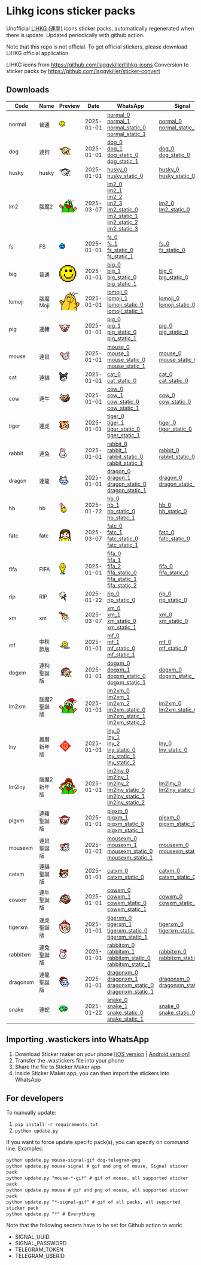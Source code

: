 # Lihkg icons sticker packs
Unofficial [LIHKG (連登)](https://lihkg.com/) icons sticker packs, automatically regenerated when there is update. Updated periodically with github action.

Note that this repo is not official. To get official stickers, 
please download LIHKG official application.

LIHKG icons from https://github.com/laggykiller/lihkg-icons
Conversion to sticker packs by https://github.com/laggykiller/sticker-convert

## Downloads
| Code | Name | Preview | Date | WhatsApp | Signal | Telegram |
| --- | --- | --- | --- | --- | --- | --- |
| normal | 普通 | ![smile.gif](https://raw.githubusercontent.com/laggykiller/lihkg-icons/main/assets/faces/normal/smile.gif) | 2025-01-01 | [normal_0](./sticker_packs/normal/whatsapp/gif/LIHKG_normal-1.wastickers?raw=1)<br>[normal_1](./sticker_packs/normal/whatsapp/gif/LIHKG_normal.wastickers?raw=1)<br>[normal_static_0](./sticker_packs/normal/whatsapp/png/LIHKG_normal_static.wastickers?raw=1)<br>[normal_static_1](./sticker_packs/normal/whatsapp/png/LIHKG_normal_static-1.wastickers?raw=1)<br> | [normal_0](https://signal.art/addstickers/#pack_id=67e1eaf5530e5f235db23dcc95109b36&pack_key=88324dd55aed08f3ac712d1696793372a287ed93d2ed4a967e0e42ad088d4874)<br>[normal_static_0](https://signal.art/addstickers/#pack_id=f6179c2cc7baad5692e157b0475f0a1c&pack_key=4ad7d3e4b45bd1d957eeb320f2d25b3958e390e30edb2747992087ac335e0086)<br> | [normal_0](https://t.me/addstickers/LIHKG_normal_by_laggykillerstickerbot)<br>[normal_static_0](https://t.me/addstickers/LIHKG_normal_static_by_laggykillerstickerbot)<br> |
| dog | 連狗 | ![smile.gif](https://raw.githubusercontent.com/laggykiller/lihkg-icons/main/assets/faces/dog/smile.gif) | 2025-01-01 | [dog_0](./sticker_packs/dog/whatsapp/gif/LIHKG_dog.wastickers?raw=1)<br>[dog_1](./sticker_packs/dog/whatsapp/gif/LIHKG_dog-1.wastickers?raw=1)<br>[dog_static_0](./sticker_packs/dog/whatsapp/png/LIHKG_dog_static.wastickers?raw=1)<br>[dog_static_1](./sticker_packs/dog/whatsapp/png/LIHKG_dog_static-1.wastickers?raw=1)<br> | [dog_0](https://signal.art/addstickers/#pack_id=c858bda51aec1bbbf688ea10d59afdc6&pack_key=dcb095c20c7f3fb182eff869cfa8378ed489e5d11f18658be8538e56b45821ba)<br>[dog_static_0](https://signal.art/addstickers/#pack_id=383b28fbf7054ff42a055754e9326a92&pack_key=67e2904e198255f101c6c73f4b9d6e7881d11393b5d5d154ec68e2f7268ddc7d)<br> | [dog_0](https://t.me/addstickers/LIHKG_dog_by_laggykillerstickerbot)<br>[dog_1](https://t.me/addstickers/LIHKG_dog_1_by_laggykillerstickerbot)<br>[dog_static_0](https://t.me/addstickers/LIHKG_dog_static_by_laggykillerstickerbot)<br> |
| husky | husky | ![smile.gif](https://raw.githubusercontent.com/laggykiller/lihkg-icons/main/assets/faces/husky/smile.gif) | 2025-01-01 | [husky_0](./sticker_packs/husky/whatsapp/gif/LIHKG_husky.wastickers?raw=1)<br>[husky_static_0](./sticker_packs/husky/whatsapp/png/LIHKG_husky_static.wastickers?raw=1)<br> | [husky_0](https://signal.art/addstickers/#pack_id=c60ff2452107c3992db83b2832e648f2&pack_key=b9a2aa6bfe1d064a9ecbc2deae1af4100c08c25a2105e5f3d14ebe697009b1f5)<br>[husky_static_0](https://signal.art/addstickers/#pack_id=dd77cacbc0fec5a42234671d4d1c80d7&pack_key=2e376cf98d3de39244cbb09b759d3841ac97575bb6ccbb6b78e423e3bff75ac2)<br> | [husky_0](https://t.me/addstickers/LIHKG_husky_by_laggykillerstickerbot)<br>[husky_static_0](https://t.me/addstickers/LIHKG_husky_static_by_laggykillerstickerbot)<br> |
| lm2 | 腦魔2 | ![smile.gif](https://raw.githubusercontent.com/laggykiller/lihkg-icons/main/assets/faces/lm2/smile.gif) | 2025-03-07 | [lm2_0](./sticker_packs/lm2/whatsapp/gif/LIHKG_lm2-2.wastickers?raw=1)<br>[lm2_1](./sticker_packs/lm2/whatsapp/gif/LIHKG_lm2-3.wastickers?raw=1)<br>[lm2_2](./sticker_packs/lm2/whatsapp/gif/LIHKG_lm2.wastickers?raw=1)<br>[lm2_3](./sticker_packs/lm2/whatsapp/gif/LIHKG_lm2-1.wastickers?raw=1)<br>[lm2_static_0](./sticker_packs/lm2/whatsapp/png/LIHKG_lm2_static.wastickers?raw=1)<br>[lm2_static_1](./sticker_packs/lm2/whatsapp/png/LIHKG_lm2_static-2.wastickers?raw=1)<br>[lm2_static_2](./sticker_packs/lm2/whatsapp/png/LIHKG_lm2_static-3.wastickers?raw=1)<br>[lm2_static_3](./sticker_packs/lm2/whatsapp/png/LIHKG_lm2_static-1.wastickers?raw=1)<br> | [lm2_0](https://signal.art/addstickers/#pack_id=fcb4c1fe1a8eaee458772e08667137ff&pack_key=057247dffebcfb71e01c195d7b245abddaa273e2d3413a77f348b255939e32f6)<br>[lm2_static_0](https://signal.art/addstickers/#pack_id=380561b067a4c4f448b9076258cd0b1a&pack_key=b7d2483d0c6d4fa4301a33bd9abae316e9a03a45be9e1576027fdf03e82f0c79)<br> | [lm2_0](https://t.me/addstickers/LIHKG_lm2_by_mcchaustickerbot)<br>[lm2_static_0](https://t.me/addstickers/LIHKG_lm2_static_by_mcchaustickerbot)<br> |
| fs | FS | ![smile.gif](https://raw.githubusercontent.com/laggykiller/lihkg-icons/main/assets/faces/fs/smile.gif) | 2025-01-01 | [fs_0](./sticker_packs/fs/whatsapp/gif/LIHKG_fs.wastickers?raw=1)<br>[fs_1](./sticker_packs/fs/whatsapp/gif/LIHKG_fs-1.wastickers?raw=1)<br>[fs_static_0](./sticker_packs/fs/whatsapp/png/LIHKG_fs_static.wastickers?raw=1)<br>[fs_static_1](./sticker_packs/fs/whatsapp/png/LIHKG_fs_static-1.wastickers?raw=1)<br> | [fs_0](https://signal.art/addstickers/#pack_id=bf91f417970dee8256d5cc8cc328b13f&pack_key=00f0e3bbe26099b7e7059cd4d9eeb1c575fcb20c9e494eaa3659ad8a5bbd4a9e)<br>[fs_static_0](https://signal.art/addstickers/#pack_id=f99e3996f050462beca9837f9e6a20d7&pack_key=5ffac30f059c04c409c0726050fdd91e99a6d1fc37016bcd5ba963bb493d3e97)<br> | [fs_0](https://t.me/addstickers/LIHKG_fs_by_laggykillerstickerbot)<br>[fs_static_0](https://t.me/addstickers/LIHKG_fs_static_by_laggykillerstickerbot)<br> |
| big | 普通 | ![smile.gif](https://raw.githubusercontent.com/laggykiller/lihkg-icons/main/assets/faces/big/smile.gif) | 2025-01-01 | [big_0](./sticker_packs/big/whatsapp/gif/LIHKG_big-1.wastickers?raw=1)<br>[big_1](./sticker_packs/big/whatsapp/gif/LIHKG_big.wastickers?raw=1)<br>[big_static_0](./sticker_packs/big/whatsapp/png/LIHKG_big_static.wastickers?raw=1)<br>[big_static_1](./sticker_packs/big/whatsapp/png/LIHKG_big_static-1.wastickers?raw=1)<br> | [big_0](https://signal.art/addstickers/#pack_id=f02c37a4491bcc4ffcf1e53fa051173c&pack_key=28606925103442f6ee6d9dfb3316ebd91f56d54b91edfdae40ec2998eebbe03a)<br>[big_static_0](https://signal.art/addstickers/#pack_id=1dcb5de6214514ef48f8a1b04d335240&pack_key=138f1851924efac184d585b1cc203b17e34552374bddde4b1a17ecf306d083f4)<br> | [big_0](https://t.me/addstickers/LIHKG_big_by_laggykillerstickerbot)<br>[big_1](https://t.me/addstickers/LIHKG_big_1_by_laggykillerstickerbot)<br>[big_static_0](https://t.me/addstickers/LIHKG_big_static_by_laggykillerstickerbot)<br> |
| lomoji | 腦魔Moji | ![05.png](https://raw.githubusercontent.com/laggykiller/lihkg-icons/main/assets/faces/lomoji/05.png) | 2025-01-01 | [lomoji_0](./sticker_packs/lomoji/whatsapp/gif/LIHKG_lomoji.wastickers?raw=1)<br>[lomoji_1](./sticker_packs/lomoji/whatsapp/gif/LIHKG_lomoji-1.wastickers?raw=1)<br>[lomoji_static_0](./sticker_packs/lomoji/whatsapp/png/LIHKG_lomoji_static-1.wastickers?raw=1)<br>[lomoji_static_1](./sticker_packs/lomoji/whatsapp/png/LIHKG_lomoji_static.wastickers?raw=1)<br> | [lomoji_0](https://signal.art/addstickers/#pack_id=55295b26ae853e47bd075208de3108e0&pack_key=570d112392f982a5e2d2466e2964e9e8e6fcebd95574ef4499cc36e113813a36)<br>[lomoji_static_0](https://signal.art/addstickers/#pack_id=79e4e0ece5bd78cd06c68ce98d8a50c0&pack_key=a4f1160288da30e3a6ac7ef6fd971efd4d562f4a5b58727c4e163ce616647ec5)<br> | [lomoji_0](https://t.me/addstickers/LIHKG_lomoji_by_laggykillerstickerbot)<br>[lomoji_static_0](https://t.me/addstickers/LIHKG_lomoji_static_by_laggykillerstickerbot)<br> |
| pig | 連豬 | ![smile.gif](https://raw.githubusercontent.com/laggykiller/lihkg-icons/main/assets/faces/pig/smile.gif) | 2025-01-01 | [pig_0](./sticker_packs/pig/whatsapp/gif/LIHKG_pig.wastickers?raw=1)<br>[pig_1](./sticker_packs/pig/whatsapp/gif/LIHKG_pig-1.wastickers?raw=1)<br>[pig_static_0](./sticker_packs/pig/whatsapp/png/LIHKG_pig_static-1.wastickers?raw=1)<br>[pig_static_1](./sticker_packs/pig/whatsapp/png/LIHKG_pig_static.wastickers?raw=1)<br> | [pig_0](https://signal.art/addstickers/#pack_id=f181897914bbbe6c45ed0e6ca89c5890&pack_key=7f8a8fd9a4b84d371ddc1ee8036e00870523757b9d0fd04fab6e755976f63c8f)<br>[pig_static_0](https://signal.art/addstickers/#pack_id=6545ee2c50e84181a2bbf3dabd3fc7ef&pack_key=705a799c5e4dff5990ac8e6cddf7fa5fdb747c9afd0f722d27727ce7b08b9ebb)<br> | [pig_0](https://t.me/addstickers/LIHKG_pig_by_laggykillerstickerbot)<br>[pig_static_0](https://t.me/addstickers/LIHKG_pig_static_by_laggykillerstickerbot)<br> |
| mouse | 連鼠 | ![smile.gif](https://raw.githubusercontent.com/laggykiller/lihkg-icons/main/assets/faces/mouse/smile.gif) | 2025-01-01 | [mouse_0](./sticker_packs/mouse/whatsapp/gif/LIHKG_mouse-1.wastickers?raw=1)<br>[mouse_1](./sticker_packs/mouse/whatsapp/gif/LIHKG_mouse.wastickers?raw=1)<br>[mouse_static_0](./sticker_packs/mouse/whatsapp/png/LIHKG_mouse_static-1.wastickers?raw=1)<br>[mouse_static_1](./sticker_packs/mouse/whatsapp/png/LIHKG_mouse_static.wastickers?raw=1)<br> | [mouse_0](https://signal.art/addstickers/#pack_id=c2a057c2b7a491496c6c436d0a014ed9&pack_key=cad2df92d3dece6b10916db2257853c9864561de24789575feaae8515936b1a5)<br>[mouse_static_0](https://signal.art/addstickers/#pack_id=ba07e4f6d342b5ab973705e9b92131e7&pack_key=85ad961d6e5cf6e8c61db440bf702007f242d10dc041b1b09b40fe27bc9f2ca2)<br> | [mouse_0](https://t.me/addstickers/LIHKG_mouse_by_laggykillerstickerbot)<br>[mouse_static_0](https://t.me/addstickers/LIHKG_mouse_static_by_laggykillerstickerbot)<br> |
| cat | 連貓 | ![smile.gif](https://raw.githubusercontent.com/laggykiller/lihkg-icons/main/assets/faces/cat/smile.gif) | 2025-01-01 | [cat_0](./sticker_packs/cat/whatsapp/gif/LIHKG_cat.wastickers?raw=1)<br>[cat_static_0](./sticker_packs/cat/whatsapp/png/LIHKG_cat_static.wastickers?raw=1)<br> | [cat_0](https://signal.art/addstickers/#pack_id=9635e0dce5ddff8ccaef48beb5790408&pack_key=5d4f71f16b05d1a60c957706e98eafe8f9bcef3b791dde488a5f407fa35cfb55)<br>[cat_static_0](https://signal.art/addstickers/#pack_id=67ddcc1d175aac74e7c706bf84a86fac&pack_key=934d7bae36356f26206ad79ef64755f4094257a0e7db1fa7c7f5fbfac1e9597e)<br> | [cat_0](https://t.me/addstickers/LIHKG_cat_by_laggykillerstickerbot)<br>[cat_static_0](https://t.me/addstickers/LIHKG_cat_static_by_laggykillerstickerbot)<br> |
| cow | 連牛 | ![smile.gif](https://raw.githubusercontent.com/laggykiller/lihkg-icons/main/assets/faces/cow/smile.gif) | 2025-01-01 | [cow_0](./sticker_packs/cow/whatsapp/gif/LIHKG_cow.wastickers?raw=1)<br>[cow_1](./sticker_packs/cow/whatsapp/gif/LIHKG_cow-1.wastickers?raw=1)<br>[cow_static_0](./sticker_packs/cow/whatsapp/png/LIHKG_cow_static-1.wastickers?raw=1)<br>[cow_static_1](./sticker_packs/cow/whatsapp/png/LIHKG_cow_static.wastickers?raw=1)<br> | [cow_0](https://signal.art/addstickers/#pack_id=01c4a288d827286785453c85c3b16fc5&pack_key=36ff6f50455a4585619b0f1a608df609e487768cbcdb625193fca71b251369bd)<br>[cow_static_0](https://signal.art/addstickers/#pack_id=32b7835546fd7d1d60967a9ba7c738d9&pack_key=20d5f733a4d0d91b98f651fb46a0dd5c842148a4b3e3f6cce55f02ac15243b5f)<br> | [cow_0](https://t.me/addstickers/LIHKG_cow_by_laggykillerstickerbot)<br>[cow_static_0](https://t.me/addstickers/LIHKG_cow_static_by_laggykillerstickerbot)<br> |
| tiger | 連虎 | ![smile.gif](https://raw.githubusercontent.com/laggykiller/lihkg-icons/main/assets/faces/tiger/smile.gif) | 2025-01-01 | [tiger_0](./sticker_packs/tiger/whatsapp/gif/LIHKG_tiger.wastickers?raw=1)<br>[tiger_1](./sticker_packs/tiger/whatsapp/gif/LIHKG_tiger-1.wastickers?raw=1)<br>[tiger_static_0](./sticker_packs/tiger/whatsapp/png/LIHKG_tiger_static-1.wastickers?raw=1)<br>[tiger_static_1](./sticker_packs/tiger/whatsapp/png/LIHKG_tiger_static.wastickers?raw=1)<br> | [tiger_0](https://signal.art/addstickers/#pack_id=0b4d7a36802912ff731539bae040a02e&pack_key=5253cf0b80b22053764b0626a57b2242fcbe6079a707766aef8cd395c8caf78b)<br>[tiger_static_0](https://signal.art/addstickers/#pack_id=5516be9f16c92a3e22716b9aed74a5a3&pack_key=086edaa61e81517b95d3bac40a8dec8f547dbc98401f8b6fa5fd6c7df196f596)<br> | [tiger_0](https://t.me/addstickers/LIHKG_tiger_by_laggykillerstickerbot)<br>[tiger_static_0](https://t.me/addstickers/LIHKG_tiger_static_by_laggykillerstickerbot)<br> |
| rabbit | 連兔 | ![smile.gif](https://raw.githubusercontent.com/laggykiller/lihkg-icons/main/assets/faces/rabbit/smile.gif) | 2025-01-01 | [rabbit_0](./sticker_packs/rabbit/whatsapp/gif/LIHKG_rabbit.wastickers?raw=1)<br>[rabbit_1](./sticker_packs/rabbit/whatsapp/gif/LIHKG_rabbit-1.wastickers?raw=1)<br>[rabbit_static_0](./sticker_packs/rabbit/whatsapp/png/LIHKG_rabbit_static-1.wastickers?raw=1)<br>[rabbit_static_1](./sticker_packs/rabbit/whatsapp/png/LIHKG_rabbit_static.wastickers?raw=1)<br> | [rabbit_0](https://signal.art/addstickers/#pack_id=15131d3320d207ec5b43ba69128ec27a&pack_key=2cd5d456fa14dc92dca551185df2055230ca14111c2d7119cdb33b83bf8026dd)<br>[rabbit_static_0](https://signal.art/addstickers/#pack_id=18fe0e996431adce867cb4e8a2df5c07&pack_key=3d32c21f1ce7497a8939451eeb1948e6570b2c96a2e38594b2f8ec3db8292664)<br> | [rabbit_0](https://t.me/addstickers/LIHKG_rabbit_by_laggykillerstickerbot)<br>[rabbit_static_0](https://t.me/addstickers/LIHKG_rabbit_static_by_laggykillerstickerbot)<br> |
| dragon | 連龍 | ![smile.gif](https://raw.githubusercontent.com/laggykiller/lihkg-icons/main/assets/faces/dragon/smile.gif) | 2025-01-01 | [dragon_0](./sticker_packs/dragon/whatsapp/gif/LIHKG_dragon.wastickers?raw=1)<br>[dragon_1](./sticker_packs/dragon/whatsapp/gif/LIHKG_dragon-1.wastickers?raw=1)<br>[dragon_static_0](./sticker_packs/dragon/whatsapp/png/LIHKG_dragon_static-1.wastickers?raw=1)<br>[dragon_static_1](./sticker_packs/dragon/whatsapp/png/LIHKG_dragon_static.wastickers?raw=1)<br> | [dragon_0](https://signal.art/addstickers/#pack_id=c95f1c605cb2f1c1f4d92fa7d1695f0a&pack_key=85206e4adf0750d201ab9a83e949e0b1f58d52ea1908a52d27bd609e1fcf627a)<br>[dragon_static_0](https://signal.art/addstickers/#pack_id=a860208a0cbf7622cb560b15186f534a&pack_key=b6c0054e7ee47b3d810433c4fc91bb80745204d45b6968759e12c96f002fc9f9)<br> | [dragon_0](https://t.me/addstickers/LIHKG_dragon_by_laggykillerstickerbot)<br>[dragon_static_0](https://t.me/addstickers/LIHKG_dragon_static_by_laggykillerstickerbot)<br> |
| hb | hb | ![smile_hb.gif](https://raw.githubusercontent.com/laggykiller/lihkg-icons/main/assets/faces/lihkg/smile_hb.gif) | 2025-01-22 | [hb_0](./sticker_packs/hb/whatsapp/gif/LIHKG_hb.wastickers?raw=1)<br>[hb_1](./sticker_packs/hb/whatsapp/gif/LIHKG_hb-1.wastickers?raw=1)<br>[hb_static_0](./sticker_packs/hb/whatsapp/png/LIHKG_hb_static-1.wastickers?raw=1)<br>[hb_static_1](./sticker_packs/hb/whatsapp/png/LIHKG_hb_static.wastickers?raw=1)<br> | [hb_0](https://signal.art/addstickers/#pack_id=37c9e035f4d3264cbf5d7e55109c73e8&pack_key=3bd66aaab7f8f98a7f0ca789b7307e2cbcf3c8b53917c37679e71d4d883f1fe2)<br>[hb_static_0](https://signal.art/addstickers/#pack_id=490bc6ecdc4c9b945bda680c1de8a7e4&pack_key=541e47d3c9b25855086b3d0044ec92f111338add578c383d52c6e16ecae2cf83)<br> | [hb_0](https://t.me/addstickers/LIHKG_hb_by_laggykillerstickerbot)<br>[hb_static_0](https://t.me/addstickers/LIHKG_hb_static_by_laggykillerstickerbot)<br> |
| fatc | fatc | ![fat001.gif](https://raw.githubusercontent.com/laggykiller/lihkg-icons/main/assets/faces/fatcmoji/fat001.gif) | 2025-03-07 | [fatc_0](./sticker_packs/fatc/whatsapp/gif/LIHKG_fatc-1.wastickers?raw=1)<br>[fatc_1](./sticker_packs/fatc/whatsapp/gif/LIHKG_fatc.wastickers?raw=1)<br>[fatc_static_0](./sticker_packs/fatc/whatsapp/png/LIHKG_fatc_static.wastickers?raw=1)<br>[fatc_static_1](./sticker_packs/fatc/whatsapp/png/LIHKG_fatc_static-1.wastickers?raw=1)<br> | [fatc_0](https://signal.art/addstickers/#pack_id=494079cfc9c289ff36cf607c35840783&pack_key=06e17cae99f80f792ef103abdfb8e2b75313f4c32d7650916bd45c39f00648a0)<br>[fatc_static_0](https://signal.art/addstickers/#pack_id=e1b05d34b02f7392634c9891ae628c15&pack_key=226ea7b3f2430336be1a17bc40f00599262e762195b84be67fed9c91a839fe4b)<br> | [fatc_0](https://t.me/addstickers/LIHKG_fatc_by_mcchaustickerbot)<br>[fatc_static_0](https://t.me/addstickers/LIHKG_fatc_static_by_mcchaustickerbot)<br> |
| fifa | FIFA | ![smile.gif](https://raw.githubusercontent.com/laggykiller/lihkg-icons/main/assets/faces/fifa/smile.gif) | 2025-01-01 | [fifa_0](./sticker_packs/fifa/whatsapp/gif/LIHKG_fifa-2.wastickers?raw=1)<br>[fifa_1](./sticker_packs/fifa/whatsapp/gif/LIHKG_fifa.wastickers?raw=1)<br>[fifa_2](./sticker_packs/fifa/whatsapp/gif/LIHKG_fifa-1.wastickers?raw=1)<br>[fifa_static_0](./sticker_packs/fifa/whatsapp/png/LIHKG_fifa_static.wastickers?raw=1)<br>[fifa_static_1](./sticker_packs/fifa/whatsapp/png/LIHKG_fifa_static-1.wastickers?raw=1)<br>[fifa_static_2](./sticker_packs/fifa/whatsapp/png/LIHKG_fifa_static-2.wastickers?raw=1)<br> | [fifa_0](https://signal.art/addstickers/#pack_id=ebe99f9ee1b262fc6ce8e65159e73f6a&pack_key=81ee889e35b8980c9983353f5b15e9e415f6bdfe889b721e3c79cda4425d845f)<br>[fifa_static_0](https://signal.art/addstickers/#pack_id=bb02ce022e267ccb2379b6fadf93578f&pack_key=d80ca822d5b5d1fcdcd69ee237c810cb2bbb6299b9e2e002d64d1b38a71a8bb5)<br> | [fifa_0](https://t.me/addstickers/LIHKG_fifa_by_laggykillerstickerbot)<br>[fifa_1](https://t.me/addstickers/LIHKG_fifa_1_by_laggykillerstickerbot)<br>[fifa_static_0](https://t.me/addstickers/LIHKG_fifa_static_by_laggykillerstickerbot)<br> |
| rip | RIP | ![flower.gif](https://raw.githubusercontent.com/laggykiller/lihkg-icons/main/assets/faces/rip/flower.gif) | 2025-01-22 | [rip_0](./sticker_packs/rip/whatsapp/gif/LIHKG_rip.wastickers?raw=1)<br>[rip_static_0](./sticker_packs/rip/whatsapp/png/LIHKG_rip_static.wastickers?raw=1)<br> | [rip_0](https://signal.art/addstickers/#pack_id=1e6c1d505d76c5b973e3fa1c8fbca989&pack_key=8ef956eeb4e48b605356e40c4a95dccf1d10729d99f27cb6ab9427e427b6cf23)<br>[rip_static_0](https://signal.art/addstickers/#pack_id=1b75cbab726c4013f4fff0817fc2f0ef&pack_key=ce53861cd5c9f26891f34c91d5ae696eaee5d5e50c75d891514f60fbd69b3b54)<br> | [rip_0](https://t.me/addstickers/LIHKG_rip_by_laggykillerstickerbot)<br>[rip_static_0](https://t.me/addstickers/LIHKG_rip_static_by_laggykillerstickerbot)<br> |
| xm | xm | ![smile.gif](https://raw.githubusercontent.com/laggykiller/lihkg-icons/main/assets/faces/xm/smile.gif) | 2025-03-07 | [xm_0](./sticker_packs/xm/whatsapp/gif/LIHKG_xm.wastickers?raw=1)<br>[xm_1](./sticker_packs/xm/whatsapp/gif/LIHKG_xm-1.wastickers?raw=1)<br>[xm_static_0](./sticker_packs/xm/whatsapp/png/LIHKG_xm_static.wastickers?raw=1)<br>[xm_static_1](./sticker_packs/xm/whatsapp/png/LIHKG_xm_static-1.wastickers?raw=1)<br> | [xm_0](https://signal.art/addstickers/#pack_id=e003333c2cd992fcd3f7ad4869972fe6&pack_key=b7c74009070a1615d18b31b83d9faf0f5c09d3aadec31ba2792dbafe30aa2c52)<br>[xm_static_0](https://signal.art/addstickers/#pack_id=e7ccfdf7466b00468f7c0dbf5a249ad7&pack_key=8fca0bffa2e81d46f4bdbe6857481ff25464e727672ee5682d04c8ba1e7015bf)<br> | [xm_0](https://t.me/addstickers/LIHKG_xm_by_mcchaustickerbot)<br>[xm_static_0](https://t.me/addstickers/LIHKG_xm_static_by_mcchaustickerbot)<br> |
| mf | 中秋節版 | ![smile.png](https://raw.githubusercontent.com/laggykiller/lihkg-icons/main/assets/faces/mf/smile.png) | 2025-01-01 | [mf_0](./sticker_packs/mf/whatsapp/gif/LIHKG_mf-1.wastickers?raw=1)<br>[mf_1](./sticker_packs/mf/whatsapp/gif/LIHKG_mf.wastickers?raw=1)<br>[mf_static_0](./sticker_packs/mf/whatsapp/png/LIHKG_mf_static.wastickers?raw=1)<br>[mf_static_1](./sticker_packs/mf/whatsapp/png/LIHKG_mf_static-1.wastickers?raw=1)<br> | [mf_0](https://signal.art/addstickers/#pack_id=f06534b8c43a3b6915fd15c96c8fa993&pack_key=f8886b88166e7c55a88154299ba49da9bb01d5fabf79ff6b0daa8a167cb3f97b)<br>[mf_static_0](https://signal.art/addstickers/#pack_id=136eb50dbe0153e6a81cdf6cf492abfd&pack_key=ac5a6a51054019b375238757a25c6650389a50ac71dbbb9639faeae6f6c4a186)<br> | [mf_0](https://t.me/addstickers/LIHKG_mf_by_laggykillerstickerbot)<br>[mf_static_0](https://t.me/addstickers/LIHKG_mf_static_by_laggykillerstickerbot)<br> |
| dogxm | 連狗聖誕版 | ![smile.gif](https://raw.githubusercontent.com/laggykiller/lihkg-icons/main/assets/faces/dogxm/smile.gif) | 2025-01-01 | [dogxm_0](./sticker_packs/dogxm/whatsapp/gif/LIHKG_dogxm.wastickers?raw=1)<br>[dogxm_1](./sticker_packs/dogxm/whatsapp/gif/LIHKG_dogxm-1.wastickers?raw=1)<br>[dogxm_static_0](./sticker_packs/dogxm/whatsapp/png/LIHKG_dogxm_static.wastickers?raw=1)<br>[dogxm_static_1](./sticker_packs/dogxm/whatsapp/png/LIHKG_dogxm_static-1.wastickers?raw=1)<br> | [dogxm_0](https://signal.art/addstickers/#pack_id=843df93d041c3e9f82726be2e7f0e983&pack_key=a4fa4e14c76c3fe422b6018d25660131676c1ecffe9bdde712714e81fee817e2)<br>[dogxm_static_0](https://signal.art/addstickers/#pack_id=c7c2c480ef215c50d7ef3feb0bac7344&pack_key=0e46e51155f0bfd8316e420df29a4d5f069ddaad83718dbe2b58524b454792b7)<br> | [dogxm_0](https://t.me/addstickers/LIHKG_dogxm_by_laggykillerstickerbot)<br>[dogxm_1](https://t.me/addstickers/LIHKG_dogxm_1_by_laggykillerstickerbot)<br>[dogxm_static_0](https://t.me/addstickers/LIHKG_dogxm_static_by_laggykillerstickerbot)<br> |
| lm2xm | 腦魔2聖誕版 | ![smile.gif](https://raw.githubusercontent.com/laggykiller/lihkg-icons/main/assets/faces/lm2xm/smile.gif) | 2025-01-01 | [lm2xm_0](./sticker_packs/lm2xm/whatsapp/gif/LIHKG_lm2xm-1.wastickers?raw=1)<br>[lm2xm_1](./sticker_packs/lm2xm/whatsapp/gif/LIHKG_lm2xm-2.wastickers?raw=1)<br>[lm2xm_2](./sticker_packs/lm2xm/whatsapp/gif/LIHKG_lm2xm.wastickers?raw=1)<br>[lm2xm_static_0](./sticker_packs/lm2xm/whatsapp/png/LIHKG_lm2xm_static-2.wastickers?raw=1)<br>[lm2xm_static_1](./sticker_packs/lm2xm/whatsapp/png/LIHKG_lm2xm_static.wastickers?raw=1)<br>[lm2xm_static_2](./sticker_packs/lm2xm/whatsapp/png/LIHKG_lm2xm_static-1.wastickers?raw=1)<br> | [lm2xm_0](https://signal.art/addstickers/#pack_id=eb68f99434cfbb0509fd8f462d83b004&pack_key=6bb00f7b534a5406f2692b484c52128dd765336126cc2c7c9159659b87b938a4)<br>[lm2xm_static_0](https://signal.art/addstickers/#pack_id=6be4e1912968f3e7603a61eef75471d6&pack_key=fc21d2a40275f5d942c073bf6044bcbe2ceba5685147c3da48a1e6e67a63df5e)<br> | [lm2xm_0](https://t.me/addstickers/LIHKG_lm2xm_by_laggykillerstickerbot)<br>[lm2xm_1](https://t.me/addstickers/LIHKG_lm2xm_1_by_laggykillerstickerbot)<br>[lm2xm_static_0](https://t.me/addstickers/LIHKG_lm2xm_static_by_laggykillerstickerbot)<br> |
| lny | 農曆新年版 | ![smile.gif](https://raw.githubusercontent.com/laggykiller/lihkg-icons/main/assets/faces/lny/smile.gif) | 2025-01-01 | [lny_0](./sticker_packs/lny/whatsapp/gif/LIHKG_lny.wastickers?raw=1)<br>[lny_1](./sticker_packs/lny/whatsapp/gif/LIHKG_lny-2.wastickers?raw=1)<br>[lny_2](./sticker_packs/lny/whatsapp/gif/LIHKG_lny-1.wastickers?raw=1)<br>[lny_static_0](./sticker_packs/lny/whatsapp/png/LIHKG_lny_static-1.wastickers?raw=1)<br>[lny_static_1](./sticker_packs/lny/whatsapp/png/LIHKG_lny_static.wastickers?raw=1)<br>[lny_static_2](./sticker_packs/lny/whatsapp/png/LIHKG_lny_static-2.wastickers?raw=1)<br> | [lny_0](https://signal.art/addstickers/#pack_id=7f34246856d8bd492073f79d65e74f08&pack_key=27f23e5c23461a0ec8f84fe15ca897b2eab4145c0e9bd940a6b001cd370c7979)<br>[lny_static_0](https://signal.art/addstickers/#pack_id=ac875f4d3da1eb19298a409731ca4867&pack_key=e6378320d920f7aca40e268db3b91e843dd041d7075d0f94245027b6449ee0ce)<br> | [lny_0](https://t.me/addstickers/LIHKG_lny_by_laggykillerstickerbot)<br>[lny_1](https://t.me/addstickers/LIHKG_lny_1_by_laggykillerstickerbot)<br>[lny_static_0](https://t.me/addstickers/LIHKG_lny_static_by_laggykillerstickerbot)<br> |
| lm2lny | 腦魔2新年版 | ![smile.gif](https://raw.githubusercontent.com/laggykiller/lihkg-icons/main/assets/faces/lm2lny/smile.gif) | 2025-01-01 | [lm2lny_0](./sticker_packs/lm2lny/whatsapp/gif/LIHKG_lm2lny-2.wastickers?raw=1)<br>[lm2lny_1](./sticker_packs/lm2lny/whatsapp/gif/LIHKG_lm2lny-1.wastickers?raw=1)<br>[lm2lny_2](./sticker_packs/lm2lny/whatsapp/gif/LIHKG_lm2lny.wastickers?raw=1)<br>[lm2lny_static_0](./sticker_packs/lm2lny/whatsapp/png/LIHKG_lm2lny_static.wastickers?raw=1)<br>[lm2lny_static_1](./sticker_packs/lm2lny/whatsapp/png/LIHKG_lm2lny_static-1.wastickers?raw=1)<br>[lm2lny_static_2](./sticker_packs/lm2lny/whatsapp/png/LIHKG_lm2lny_static-2.wastickers?raw=1)<br> | [lm2lny_0](https://signal.art/addstickers/#pack_id=0c3ba06f395e04c015a9ce90cd4ef70d&pack_key=2f2f3b7a3b1d83cb59e004d0be7f6def4df3e279d79f3be4bbb7e704144e3d64)<br>[lm2lny_static_0](https://signal.art/addstickers/#pack_id=a6e5e3e22f2845efc29adb2d92d0c005&pack_key=3bf3158b6f123a7b111e9691583462176860ef0f4f9722080ae4da62655c40d9)<br> | [lm2lny_0](https://t.me/addstickers/LIHKG_lm2lny_by_laggykillerstickerbot)<br>[lm2lny_1](https://t.me/addstickers/LIHKG_lm2lny_1_by_laggykillerstickerbot)<br>[lm2lny_static_0](https://t.me/addstickers/LIHKG_lm2lny_static_by_laggykillerstickerbot)<br> |
| pigxm | 連豬聖誕版 | ![smile.gif](https://raw.githubusercontent.com/laggykiller/lihkg-icons/main/assets/faces/pigxm/smile.gif) | 2025-01-01 | [pigxm_0](./sticker_packs/pigxm/whatsapp/gif/LIHKG_pigxm.wastickers?raw=1)<br>[pigxm_1](./sticker_packs/pigxm/whatsapp/gif/LIHKG_pigxm-1.wastickers?raw=1)<br>[pigxm_static_0](./sticker_packs/pigxm/whatsapp/png/LIHKG_pigxm_static-1.wastickers?raw=1)<br>[pigxm_static_1](./sticker_packs/pigxm/whatsapp/png/LIHKG_pigxm_static.wastickers?raw=1)<br> | [pigxm_0](https://signal.art/addstickers/#pack_id=d475ef76f374e93fc39d3eca5da5ee29&pack_key=5fa2a24ccd790a86cccc2219753c7820b29456adfa697535da98e2a5c12a0e30)<br>[pigxm_static_0](https://signal.art/addstickers/#pack_id=c7818fbba894933e92531c7631034949&pack_key=3b05d4e6a33590e623af3676a1f6428e5a02d57b407fd67c7fbd382f3d94a653)<br> | [pigxm_0](https://t.me/addstickers/LIHKG_pigxm_by_laggykillerstickerbot)<br>[pigxm_1](https://t.me/addstickers/LIHKG_pigxm_1_by_laggykillerstickerbot)<br>[pigxm_static_0](https://t.me/addstickers/LIHKG_pigxm_static_by_laggykillerstickerbot)<br> |
| mousexm | 連鼠聖誕版 | ![smile.gif](https://raw.githubusercontent.com/laggykiller/lihkg-icons/main/assets/faces/mousexm/smile.gif) | 2025-01-01 | [mousexm_0](./sticker_packs/mousexm/whatsapp/gif/LIHKG_mousexm-1.wastickers?raw=1)<br>[mousexm_1](./sticker_packs/mousexm/whatsapp/gif/LIHKG_mousexm.wastickers?raw=1)<br>[mousexm_static_0](./sticker_packs/mousexm/whatsapp/png/LIHKG_mousexm_static-1.wastickers?raw=1)<br>[mousexm_static_1](./sticker_packs/mousexm/whatsapp/png/LIHKG_mousexm_static.wastickers?raw=1)<br> | [mousexm_0](https://signal.art/addstickers/#pack_id=cd221d5e6cbc16b31ade3462b6143e36&pack_key=7dce1609b5e3e0d47c21d12907831c8a0271923ec294752dd4ce891413f82ea4)<br>[mousexm_static_0](https://signal.art/addstickers/#pack_id=7e8bc5f761e5cea0bfe2bada876d0bf9&pack_key=6e5a1c53e5cf55132cc82b72d56ff3e0119b60138b28bac401f5d8fb600668b3)<br> | [mousexm_0](https://t.me/addstickers/LIHKG_mousexm_by_laggykillerstickerbot)<br>[mousexm_static_0](https://t.me/addstickers/LIHKG_mousexm_static_by_laggykillerstickerbot)<br> |
| catxm | 連貓聖誕版 | ![smile.gif](https://raw.githubusercontent.com/laggykiller/lihkg-icons/main/assets/faces/catxm/smile.gif) | 2025-01-01 | [catxm_0](./sticker_packs/catxm/whatsapp/gif/LIHKG_catxm.wastickers?raw=1)<br>[catxm_static_0](./sticker_packs/catxm/whatsapp/png/LIHKG_catxm_static.wastickers?raw=1)<br> | [catxm_0](https://signal.art/addstickers/#pack_id=4aa8a43e02c9c67505873bf0fc230413&pack_key=7547b9e54781768becf46b5746d09c637937f7730a3f2455527a40b9dcb9d678)<br>[catxm_static_0](https://signal.art/addstickers/#pack_id=2843659db88c4d1b4c6fb1727b3b7061&pack_key=fa57ebc25dce5f5d42f2777aec410c6149a7ed4fd1fc1fa374717c48798c9a67)<br> | [catxm_0](https://t.me/addstickers/LIHKG_catxm_by_laggykillerstickerbot)<br>[catxm_static_0](https://t.me/addstickers/LIHKG_catxm_static_by_laggykillerstickerbot)<br> |
| cowxm | 連牛聖誕版 | ![smile.gif](https://raw.githubusercontent.com/laggykiller/lihkg-icons/main/assets/faces/cowxm/smile.gif) | 2025-01-01 | [cowxm_0](./sticker_packs/cowxm/whatsapp/gif/LIHKG_cowxm.wastickers?raw=1)<br>[cowxm_1](./sticker_packs/cowxm/whatsapp/gif/LIHKG_cowxm-1.wastickers?raw=1)<br>[cowxm_static_0](./sticker_packs/cowxm/whatsapp/png/LIHKG_cowxm_static.wastickers?raw=1)<br>[cowxm_static_1](./sticker_packs/cowxm/whatsapp/png/LIHKG_cowxm_static-1.wastickers?raw=1)<br> | [cowxm_0](https://signal.art/addstickers/#pack_id=298bafd82e42f81d149f1068a0003b99&pack_key=19e55fc805f521a4f4fdb5a749f9e333ae30634c099aee7d08a1655b8ecd2178)<br>[cowxm_static_0](https://signal.art/addstickers/#pack_id=101a44d136f63e99d4ad86aff8e29782&pack_key=178798f232b59ebe405929f073fd80e13779eb87949c58bf4b84acef5b4a138b)<br> | [cowxm_0](https://t.me/addstickers/LIHKG_cowxm_by_laggykillerstickerbot)<br>[cowxm_static_0](https://t.me/addstickers/LIHKG_cowxm_static_by_laggykillerstickerbot)<br> |
| tigerxm | 連虎聖誕版 | ![smile.gif](https://raw.githubusercontent.com/laggykiller/lihkg-icons/main/assets/faces/tigerxm/smile.gif) | 2025-01-01 | [tigerxm_0](./sticker_packs/tigerxm/whatsapp/gif/LIHKG_tigerxm.wastickers?raw=1)<br>[tigerxm_1](./sticker_packs/tigerxm/whatsapp/gif/LIHKG_tigerxm-1.wastickers?raw=1)<br>[tigerxm_static_0](./sticker_packs/tigerxm/whatsapp/png/LIHKG_tigerxm_static-1.wastickers?raw=1)<br>[tigerxm_static_1](./sticker_packs/tigerxm/whatsapp/png/LIHKG_tigerxm_static.wastickers?raw=1)<br> | [tigerxm_0](https://signal.art/addstickers/#pack_id=cb27617b8fe2fd1a84d50b1e0f801425&pack_key=26eb96ac66e5dd63d913efaf849629f9ad98a6bdbaf7e066a76d5d234e8808dc)<br>[tigerxm_static_0](https://signal.art/addstickers/#pack_id=e7cafba79887a5045f4526314552f009&pack_key=ed586a05e5fa935225681f317f6a9adb9e926fc64ce0617e70b79371dd3e46fd)<br> | [tigerxm_0](https://t.me/addstickers/LIHKG_tigerxm_by_laggykillerstickerbot)<br>[tigerxm_static_0](https://t.me/addstickers/LIHKG_tigerxm_static_by_laggykillerstickerbot)<br> |
| rabbitxm | 連兔聖誕版 | ![smile.gif](https://raw.githubusercontent.com/laggykiller/lihkg-icons/main/assets/faces/rabbitxm/smile.gif) | 2025-01-01 | [rabbitxm_0](./sticker_packs/rabbitxm/whatsapp/gif/LIHKG_rabbitxm-1.wastickers?raw=1)<br>[rabbitxm_1](./sticker_packs/rabbitxm/whatsapp/gif/LIHKG_rabbitxm.wastickers?raw=1)<br>[rabbitxm_static_0](./sticker_packs/rabbitxm/whatsapp/png/LIHKG_rabbitxm_static.wastickers?raw=1)<br>[rabbitxm_static_1](./sticker_packs/rabbitxm/whatsapp/png/LIHKG_rabbitxm_static-1.wastickers?raw=1)<br> | [rabbitxm_0](https://signal.art/addstickers/#pack_id=4ffea0820e77a7f56a5964241fe3e9e1&pack_key=6634b4dd1dc8892ef72f89241cdfc6cd4766cccb1b9cfece4ba95a435902f93d)<br>[rabbitxm_static_0](https://signal.art/addstickers/#pack_id=25d950378a5bb97680220f8485711371&pack_key=436bb6d21a4ca3eab0b48f3e46762ffb9b9f9839747c666b57fc3723820d0d82)<br> | [rabbitxm_0](https://t.me/addstickers/LIHKG_rabbitxm_by_laggykillerstickerbot)<br>[rabbitxm_static_0](https://t.me/addstickers/LIHKG_rabbitxm_static_by_laggykillerstickerbot)<br> |
| dragonxm | 連龍聖誕版 | ![smile.gif](https://raw.githubusercontent.com/laggykiller/lihkg-icons/main/assets/faces/dragonxm/smile.gif) | 2025-01-01 | [dragonxm_0](./sticker_packs/dragonxm/whatsapp/gif/LIHKG_dragonxm-1.wastickers?raw=1)<br>[dragonxm_1](./sticker_packs/dragonxm/whatsapp/gif/LIHKG_dragonxm.wastickers?raw=1)<br>[dragonxm_static_0](./sticker_packs/dragonxm/whatsapp/png/LIHKG_dragonxm_static-1.wastickers?raw=1)<br>[dragonxm_static_1](./sticker_packs/dragonxm/whatsapp/png/LIHKG_dragonxm_static.wastickers?raw=1)<br> | [dragonxm_0](https://signal.art/addstickers/#pack_id=86c3df3379734a275e0483db59d806d9&pack_key=e77f2588acbf34dd32705f74deca38069bb343e72dd3a976f96a46782c790d11)<br>[dragonxm_static_0](https://signal.art/addstickers/#pack_id=92feec64c38f06f64c726b030a2b03a6&pack_key=8c4ebd736de929ce2bc744c0112fb19e7ff534c047154e825e2778a184c8ee11)<br> | [dragonxm_0](https://t.me/addstickers/LIHKG_dragonxm_by_laggykillerstickerbot)<br>[dragonxm_static_0](https://t.me/addstickers/LIHKG_dragonxm_static_by_laggykillerstickerbot)<br> |
| snake | 連蛇 | ![smile.gif](https://raw.githubusercontent.com/laggykiller/lihkg-icons/main/assets/faces/snake/smile.gif) | 2025-01-22 | [snake_0](./sticker_packs/snake/whatsapp/gif/LIHKG_snake.wastickers?raw=1)<br>[snake_1](./sticker_packs/snake/whatsapp/gif/LIHKG_snake-1.wastickers?raw=1)<br>[snake_static_0](./sticker_packs/snake/whatsapp/png/LIHKG_snake_static-1.wastickers?raw=1)<br>[snake_static_1](./sticker_packs/snake/whatsapp/png/LIHKG_snake_static.wastickers?raw=1)<br> | [snake_0](https://signal.art/addstickers/#pack_id=cba833899bed07a3467241474d758daa&pack_key=0f31e0aad101550a653bacbb665e5f65f744178087ee2e41afa33c71ba27a5a8)<br>[snake_static_0](https://signal.art/addstickers/#pack_id=43af8cddeef7d77199282f08d11ffc98&pack_key=c887a48adb48b6ca03d89354c18bafc0c16025d9a247efdcc71131919af0c0f6)<br> | [snake_0](https://t.me/addstickers/LIHKG_snake_by_laggykillerstickerbot)<br>[snake_static_0](https://t.me/addstickers/LIHKG_snake_static_by_laggykillerstickerbot)<br> |


## Importing .wastickers into WhatsApp
1. Download Sticker maker on your phone [[iOS version](https://apps.apple.com/us/app/sticker-maker-studio/id1443326857) | [Android version](https://play.google.com/store/apps/details?id=com.marsvard.stickermakerforwhatsapp)]
2. Transfer the .wastickers file into your phone
3. Share the file to Sticker Maker app
4. Inside Sticker Maker app, you can then import the stickers into WhatsApp

## For developers
To manually update:
1. `pip install -r requirements.txt`
2. `python update.py`

If you want to force update specifc pack(s), you can specify on command line. Examples:
```
python update.py mouse-signal-gif dog-telegram-png
python update.py mouse-signal # gif and png of mouse, Signal sticker pack
python update.py "mouse-*-gif" # gif of mouse, all supported sticker pack
python update.py mouse # gif and png of mouse, all supported sticker pack
python update.py "*-signal-gif" # gif of all packs, all supported sticker pack
python update.py "*" # Everything
```

Note that the following secrets have to be set for Github action to work:
- SIGNAL_UUID
- SIGNAL_PASSWORD
- TELEGRAM_TOKEN
- TELEGRAM_USERID
